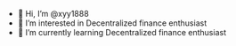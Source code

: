 - 👋 Hi, I’m @xyy1888
- 👀 I’m interested in Decentralized finance enthusiast
- 🌱 I’m currently learning Decentralized finance enthusiast

<!---
xyy1888/xyy1888 is a ✨ special ✨ repository because its `README.md` (this file) appears on your GitHub profile.
You can click the Preview link to take a look at your changes.
--->
